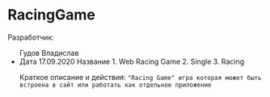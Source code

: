 # RacingGame
Разработчик:
<ul>
Гудов Владислав
<li>
Дата 17.09.2020
Название 
1. Web Racing Game
2. Single
3. Racing
  
Краткое описание и действия:
` "Racing Game" игра которая может быть встроена в сайт
или работать как отдельное приложение `

